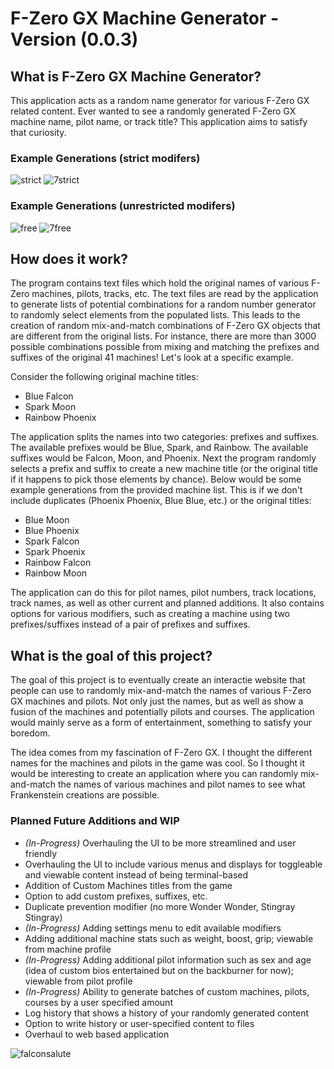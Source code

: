 # F-Zero GX Machine Generator - Version (0.0.3)

## What is F-Zero GX Machine Generator?
This application acts as a random name generator for various F-Zero GX related content. Ever wanted to see a randomly generated F-Zero GX machine name, pilot name, or track title? This application aims to satisfy that curiosity.

### Example Generations (strict modifers)
![strict](https://github.com/Lehgace/F-Zero-GX-Machine-Generator/assets/122835808/670bb722-a955-4e7d-89de-2ff1b93fae63)
![7strict](https://github.com/Lehgace/F-Zero-GX-Machine-Generator/assets/122835808/6f994686-c951-4606-be67-afe03e904844)
### Example Generations (unrestricted modifers)
![free](https://github.com/Lehgace/F-Zero-GX-Machine-Generator/assets/122835808/ca39279f-e132-4409-a703-490df90dba39)
![7free](https://github.com/Lehgace/F-Zero-GX-Machine-Generator/assets/122835808/40640bdd-42cb-484b-afbe-ed3a82796a70)


## How does it work?
The program contains text files which hold the original names of various F-Zero machines, pilots, tracks, etc. The text files are read by the application to generate lists of potential combinations for a random number generator to randomly select elements from the populated lists. This leads to the creation of random mix-and-match combinations of F-Zero GX objects that are different from the original lists. For instance, there are more than 3000 possible combinations possible from mixing and matching the prefixes and suffixes of the original 41 machines! Let's look at a specific example. 

Consider the following original machine titles: 
* Blue Falcon
* Spark Moon
* Rainbow Phoenix

The application splits the names into two categories: prefixes and suffixes. The available prefixes would be Blue, Spark, and Rainbow. The available suffixes would be Falcon, Moon, and Phoenix.
Next the program randomly selects a prefix and suffix to create a new machine title (or the original title if it happens to pick those elements by chance). Below would be some example generations from the provided machine list. This is if we don't include duplicates (Phoenix Phoenix, Blue Blue, etc.) or the original titles:
* Blue Moon
* Blue Phoenix
* Spark Falcon
* Spark Phoenix
* Rainbow Falcon
* Rainbow Moon

The application can do this for pilot names, pilot numbers, track locations, track names, as well as other current and planned additions. It also contains options for various modifiers, such as creating a machine using two prefixes/suffixes instead of a pair of prefixes and suffixes.

## What is the goal of this project?
The goal of this project is to eventually create an interactie website that people can use to randomly mix-and-match the names of various F-Zero GX machines and pilots. Not only just the names, but as well as show a fusion of the machines and potentially pilots and courses. The application would mainly serve as a form of entertainment, something to satisfy your boredom. 

The idea comes from my fascination of F-Zero GX. I thought the different names for the machines and pilots in the game was cool. So I thought it would be interesting to create an application where you can randomly mix-and-match the names of various machines and pilot names to see what Frankenstein creations are possible.

### Planned Future Additions and WIP
* _(In-Progress)_ Overhauling the UI to be more streamlined and user friendly 
* Overhauling the UI to include various menus and displays for toggleable and viewable content instead of being terminal-based
* Addition of Custom Machines titles from the game
* Option to add custom prefixes, suffixes, etc.
* Duplicate prevention modifier (no more Wonder Wonder, Stingray Stingray)
* _(In-Progress)_ Adding settings menu to edit available modifiers
* Adding additional machine stats such as weight, boost, grip; viewable from machine profile
* _(In-Progress)_ Adding additional pilot information such as sex and age (idea of custom bios entertained but on the backburner for now); viewable from pilot profile
* _(In-Progress)_ Ability to generate batches of custom machines, pilots, courses by a user specified amount
* Log history that shows a history of your randomly generated content
* Option to write history or user-specified content to files
* Overhaul to web based application

![falconsalute](https://github.com/Lehgace/F-Zero-GX-Machine-Generator/assets/122835808/2850884b-28fe-41bc-a28a-a54f7b4066ae)
